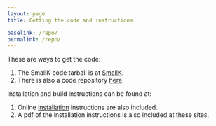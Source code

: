 ```yaml
---
layout: page
title: Getting the code and instructions

baselink: /repo/
permalink: /repo/
---
```


These are ways to get the code:

1. The SmallK code tarball is at [SmallK](https://github.com/smallk/smallk.github.io/tree/master/code).
2. There is also a code repository [here](https://github.com/smallk/smallk).

Installation and build instructions can be found at:

1. Online [installation](http://smallk.github.io/documentation/) instructions are also included.
2. A pdf of the installation instructions is also included at these sites.

